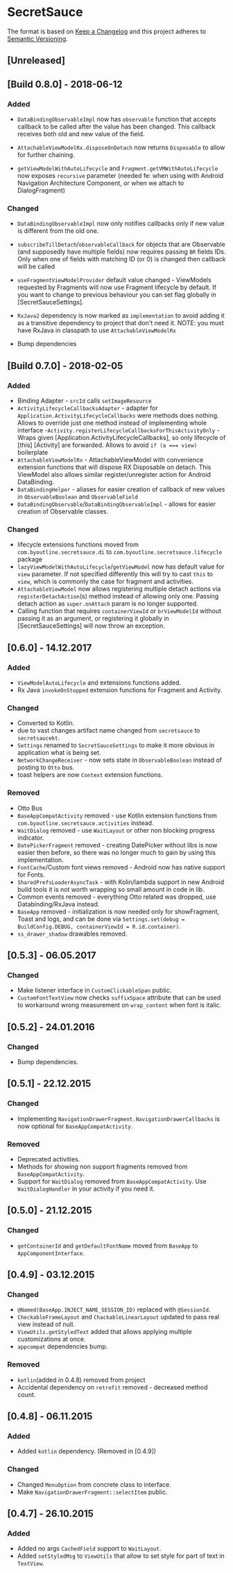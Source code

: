 # SecretSauce
The format is based on [Keep a Changelog](http://keepachangelog.com/en/1.0.0/)
and this project adheres to [Semantic Versioning](http://semver.org/spec/v2.0.0.html).

## [Unreleased]

## [Build 0.8.0] - 2018-06-12
### Added
 - `DataBindingObservableImpl` now has `observable` function that accepts callback to be
 called after the value has been changed. This callback receives both old and new value of the field.
 
 - `AttachableViewModelRx.disposeOnDetach` now returns `Disposable` to allow for further chaining.
 
 - `getViewModelWithAutoLifecycle` and `Fragment.getVMWithAutoLifecycle` now exposes `recursive` parameter
  (needed fe: when using with Android Navigation Architecture Component, or when we attach to DialogFragment)
  
### Changed
 - `DataBindingObservableImpl` now only notifies callbacks only if new value is different from the old one.

 - `subscribeTillDetach`/`observableCallback` for objects that are Observable (and supposedly have multiple fields)
 now requires passing `BR` fields IDs. Only when one of fields with matching ID (or 0) is changed
 then callback will be called
 
 - `useFragmentViewModelProvider` default value changed - ViewModels requested by Fragments will now use Fragment lifecycle by default. 
 If you want to change to previous behaviour you can set flag globally in [SecretSauceSettings].
 
 - `RxJava2` dependency is now marked as `implementation` to avoid adding it as a transitive dependency to project that 
  don't need it. NOTE: you must have RxJava in classpath to use `AttachableViewModelRx`
  
 - Bump dependencies
 
## [Build 0.7.0] - 2018-02-05
### Added
 - Binding Adapter - `srcId` calls `setImageResource`
 - `ActivityLifecycleCallbacksAdapter` - adapter for `Application.ActivityLifecycleCallbacks` were methods does nothing. 
 Allows to override just one method instead of implementing whole interface
 -`Activity.registerLifecycleCallbacksForThisActivityOnly` - Wraps given [Application.ActivityLifecycleCallbacks], so only 
 lifecycle of [this] [Activity]  are forwarded. Allows to avoid `if (a === view)` boilerplate
 - `AttachableViewModelRx` - AttachableViewModel with convenience  extension functions that will dispose RX Disposable on detach.
 This ViewModel also allows similar register/unregister action for Android DataBinding.
 - `DataBindingHelper` - aliases for easier creation of callback of new values in `ObservableBoolean` and `ObservableField`
 - `DataBindingObservable`/`DataBindingObservableImpl` - allows for easier creation of Observable classes.
   
### Changed
 - lifecycle extensions functions moved from `com.byoutline.secretsauce.di` to `com.byoutline.secretsauce.lifecycle` package
 - `lazyViewModelWithAutoLifecycle`/`getViewModel` now has default value for `view` parameter. 
 If not specified differently this will try to cast `this` to `view`, which is commonly the case for fragment and activities.
 - `AttachableViewModel` now allows registering multiple detach actions via `registerDetachAction`(s) method instead 
  of allowing only one. Passing detach action as `super.onAttach` param is no longer supported.
 - Calling function that requires  `containerViewId` or `brViewModelId` without passing it as an argument, or 
 registering it globally in [SecretSauceSettings] will now throw an exception.
 
## [0.6.0]  - 14.12.2017
### Added
 - `ViewModelAutoLifecycle` and extensions functions added.
 - Rx Java `invokeOnStopped` extension functions for Fragment and Activity.
### Changed
 - Converted to Kotlin.
 - due to vast changes artifact name changed from `secretsauce` to `secretsaucekt`.
 - `Settings` renamed to `SecretSauceSettings` to make it more obvious in application what is being set.
 - `NetworkChangeReceiver` - now sets state in `ObservableBoolean` instead of posting to `Otto` bus.
 - toast helpers are now `Context` extension functions.
### Removed 
 - Otto Bus
 - `BaseAppCompatActivity` removed - use Kotlin extension functions from `com.byoutline.secretsauce.activities` instead.
 - `WaitDialog` removed - use `WaitLayout` or other non blocking progress indicator.
 - `DatePickerFragment` removed - creating DatePicker without libs is now easier then before, so there was no longer much to gain by using this implementation.
 - `FontCache`/Custom font views removed - Android now has native support for Fonts.
 - `SharedPrefsLoaderAsyncTask` - with Kolin/lambda support in new Android build tools it is not worth wrapping so small amount in code in lib.
 - Common events removed - everything Otto related was dropped, use Databinding/RxJava instead.
 - `BaseApp` removed - initialization is now needed only for showFragment, Toast and logs, and can 
 be done via `Settings.set(debug = BuildConfig.DEBUG, containerViewId = R.id.container)`.
 - `ss_drawer_shadow` drawables removed.
 
## [0.5.3] - 06.05.2017
### Changed
 - Make listener interface in `CustomClickableSpan` public.
 - `CustomFontTextView` now checks `suffixSpace` attribute that can be used to workaround
       wrong measurement on `wrap_content` when font is italic.
       
## [0.5.2] - 24.01.2016   
### Changed
 - Bump dependencies.
 
## [0.5.1] - 22.12.2015  
### Changed
 - Implementing `NavigationDrawerFragment.NavigationDrawerCallbacks` is now optional for `BaseAppCompatActivity`.
### Removed
 - Deprecated activities.
 - Methods for showing non support fragments removed from `BaseAppCompatActivity`.
 - Support for `WaitDialog` removed from `BaseAppCompatActivity`. Use `WaitDialogHandler` in your activity if you need it.

## [0.5.0] - 21.12.2015
### Changed
 - `getContainerId` and `getDefaultFontName` moved from `BaseApp` to `AppComponentInterface`.

## [0.4.9] - 03.12.2015 
### Changed
 - `@Named(BaseApp.INJECT_NAME_SESSION_ID)` replaced with `@SessionId`.
 - `CheckableFrameLayout` and `ChackableLinearLayout` updated to pass real view instead of null.
 - `ViewUtils.getStyledText` added that allows applying multiple customizations at once.
 - `appcompat` dependencies bump.
### Removed
 - `kotlin`(added in 0.4.8) removed from project
 - Accidental dependency on `retrofit` removed - decreased method count.

## [0.4.8] - 06.11.2015
### Added 
 - Added `kotlin` dependency. (Removed in [0.4.9])
### Changed
 - Changed `MenuOption` from concrete class to interface.
 - Make `NavigationDrawerFragment::selectItem` public.

## [0.4.7] - 26.10.2015
### Added
 - Added no args `CachedField` support to `WaitLayout`.
 - Added `setStyledMsg` to `ViewUtils` that allow to set style for part of text in `TextView`.

